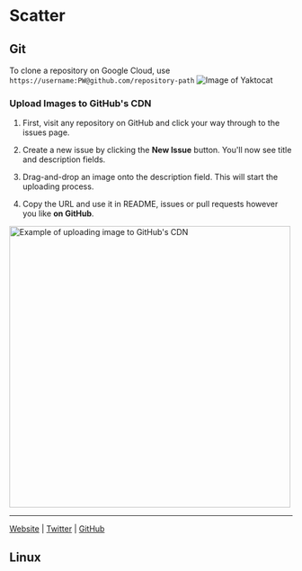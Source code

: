 # Scatter
## Git
To clone a repository on Google Cloud, use `https://username:PW@github.com/repository-path`
![Image of Yaktocat](https://octodex.github.com/images/yaktocat.png)

### Upload Images to GitHub's CDN

1. First, visit any repository on GitHub and click your way through to the issues page.

2. Create a new issue by clicking the **New Issue** button. You'll now see title and description fields. 

3. Drag-and-drop an image onto the description field. This will start the uploading process.

4. Copy the URL and use it in README, issues or pull requests however you like **on GitHub**.

<img src="https://user-images.githubusercontent.com/499192/57450172-1a955f80-725e-11e9-9fed-267179bdab15.gif" alt="Example of uploading image to GitHub's CDN" width="500px">

---
[Website](https://vinkla.dev/) | [Twitter](https://twitter.com/vinkla) | [GitHub](https://github.com/vinkla)
## Linux
